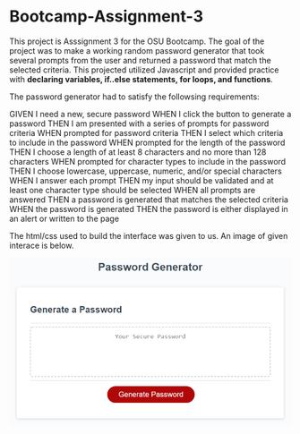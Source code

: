 # Bootcamp-Assignment-3


This project is Asssignment 3 for the OSU Bootcamp. The goal of the project was to make a working random password generator that took several prompts from the user and returned a password that match the selected criteria. This projected utilized Javascript and provided practice with **declaring variables, if..else statements, for loops, and functions**. 
  
  The password generator had to satisfy the followsing requirements:
  
  GIVEN I need a new, secure password
WHEN I click the button to generate a password
THEN I am presented with a series of prompts for password criteria
WHEN prompted for password criteria
THEN I select which criteria to include in the password
WHEN prompted for the length of the password
THEN I choose a length of at least 8 characters and no more than 128 characters
WHEN prompted for character types to include in the password
THEN I choose lowercase, uppercase, numeric, and/or special characters
WHEN I answer each prompt
THEN my input should be validated and at least one character type should be selected
WHEN all prompts are answered
THEN a password is generated that matches the selected criteria
WHEN the password is generated
THEN the password is either displayed in an alert or written to the page


The html/css used to build the interface was given to us. An image of given interace is below.

![](https://github.com/Maniac-i/Bootcamp-Assignment-3/blob/main/Assets/03-javascript-homework-demo.png?raw=true)
